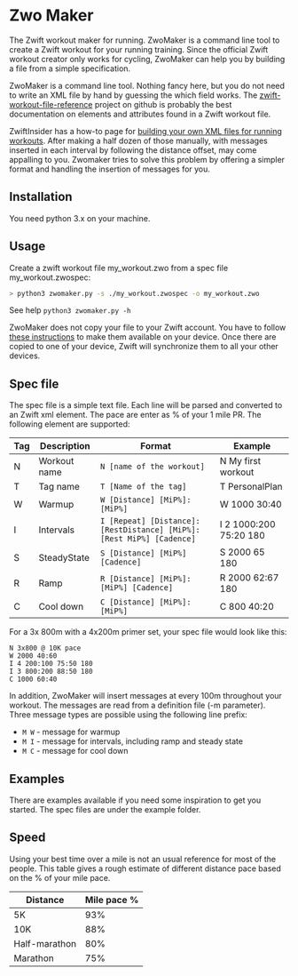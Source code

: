 # Zwo Maker #

The Zwift workout maker for running. ZwoMaker is a command line tool to create
a Zwift workout for your running training. Since the official Zwift workout
creator only works for cycling, ZwoMaker can help you by building a file
from a simple specification.

ZwoMaker is a command line tool. Nothing fancy here, but you do not need to
write an XML file by hand by guessing the which field works. The 
[zwift-workout-file-reference](https://github.com/h4l/zwift-workout-file-reference/blob/master/zwift_workout_file_tag_reference.md) project on github is probably the best
documentation on elements and attributes found in a Zwift workout file.

ZwiftInsider has a how-to page for [building your own XML files for running
workouts](https://zwiftinsider.com/create-run-workouts/).
After making a half dozen of those manually, with messages inserted in each
interval by following the distance offset, may come appalling to you. Zwomaker
tries to solve this problem by offering a simpler format and handling the 
insertion of messages for you.

## Installation ##

You need python 3.x on your machine.

## Usage ##

Create a zwift workout file my_workout.zwo from a spec file my_workout.zwospec:

```bash
> python3 zwomaker.py -s ./my_workout.zwospec -o my_workout.zwo
```

See help `python3 zwomaker.py -h`

ZwoMaker does not copy your file to your Zwift account. You have to follow
[these instructions](https://support.zwift.com/hc/en-us/articles/115005558866?utm_source=ericschlange&utm_campaign=zwift_cycling_affiliate_ericschlange_apr19&utm_medium=affiliate) to make them available on your device. Once there are
copied to one of your device, Zwift will synchronize them to all your other
devices.

## Spec file ##

The spec file is a simple text file. Each line will be parsed and converted
to an Zwift xml element. The pace are enter as % of your 1 mile PR. 
The following element are supported:

|Tag|Description|Format|Example|
|---|---|---|---|
|N|Workout name|`N [name of the workout]`| N My first workout |
|T|Tag name|`T [Name of the tag]`| T PersonalPlan|
|W|Warmup|`W [Distance] [MiP%]:[MiP%]`| W 1000 30:40 |
|I|Intervals|`I [Repeat] [Distance]:[RestDistance] [MiP%]:[Rest MiP%] [Cadence]` | I 2 1000:200 75:20 180 |
|S|SteadyState|`S [Distance] [MiP%] [Cadence]` | S 2000 65 180 |
|R|Ramp|`R [Distance] [MiP%]:[MiP%] [Cadence]` | R 2000 62:67 180 |
|C|Cool down|`C [Distance] [MiP%]:[MiP%]` | C 800 40:20 |

For a 3x 800m with a 4x200m primer set, your spec file would look like this:

```text
N 3x800 @ 10K pace
W 2000 40:60
I 4 200:100 75:50 180
I 3 800:200 88:50 180
C 1000 60:40
```

In addition, ZwoMaker will insert messages at every 100m throughout your
workout. The messages are read from a definition file (-m parameter). Three
message types are possible using the following line prefix:

* `M W` - message for warmup
* `M I` - message for intervals, including ramp and steady state
* `M C` - message for cool down

## Examples ##

There are examples available if you need some inspiration to get you
started. The spec files are under the example folder.

## Speed ##

Using your best time over a mile is not an usual reference for most of the
people. This table gives a rough estimate of different distance pace based 
on the % of your mile pace.

|Distance | Mile pace % |
|---|---|
|5K|93%|
|10K|88%|
|Half-marathon|80%|
|Marathon|75%|